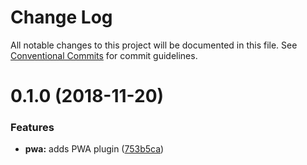 # Change Log

All notable changes to this project will be documented in this file.
See [Conventional Commits](https://conventionalcommits.org) for commit guidelines.

# 0.1.0 (2018-11-20)


### Features

* **pwa:** adds PWA plugin ([753b5ca](https://github.com/clippedjs/clipped/commit/753b5ca))
